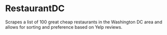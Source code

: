 # RestaurantDC
Scrapes a list of 100 great cheap restaurants in the Washington DC area and allows for sorting and preference based on Yelp reviews.
